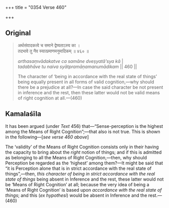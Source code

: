+++
title = "0354 Verse 460"

+++
## Original 
>
> अर्थसंवादकत्वे च समाने द्वेष्यताऽस्य का ।  
> तदभावे तु नैव स्यात्प्रमाणमनुमादिकम् ॥ ४६० ॥ 
>
> *arthasaṃvādakatve ca samāne dveṣyatā'sya kā* \|  
> *tadabhāve tu naiva syātpramāṇamanumādikam* \|\| 460 \|\| 
>
> The character of ‘being in accordance with the real state of things’ being equally present in all forms of valid cognition,—why should there be a prejudice at all?—In case the said character be not present in inference and the rest, then these latter would not be valid means of right cognition at all.—(460)



## Kamalaśīla

It has been argued (under *Text* 456) that—“Sense-perception is the highest among the Means of Right Cognition”;—that also is not true. This is shown in the following—[*see verse 460 above*]

The ‘validity’ of the Means of Right Cognition consists only in their having the capacity to bring about the *right* notion of things; and if this is admitted as belonging to all the Means of Right Cognition,—then, why should Perception be regarded as the ‘highest’ among them?—It might be said that “it is Perception alone that is in strict accordance with the real state of things”,—then, *this character of being in strict accordance with the real state of things* being absent in Inference and the rest, these latter would not be ‘Means of Right Cognition’ at all; because the very idea of being a ‘Means of Right Cognition’ is based upon *accordance with the real state of things*; and this (*ex hypothesi*) would be absent in Inference and the rest.—(460)


